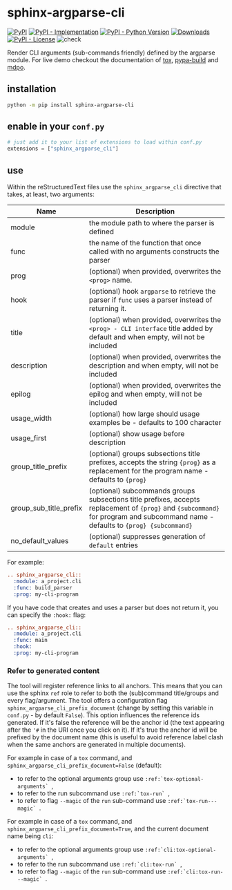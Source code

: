 # sphinx-argparse-cli

[![PyPI](https://img.shields.io/pypi/v/sphinx-argparse-cli?style=flat-square)](https://pypi.org/project/sphinx-argparse-cli)
[![PyPI - Implementation](https://img.shields.io/pypi/implementation/sphinx-argparse-cli?style=flat-square)](https://pypi.org/project/sphinx-argparse-cli)
[![PyPI - Python Version](https://img.shields.io/pypi/pyversions/sphinx-argparse-cli?style=flat-square)](https://pypi.org/project/sphinx-argparse-cli)
[![Downloads](https://static.pepy.tech/badge/sphinx-argparse-cli/month)](https://pepy.tech/project/sphinx-argparse-cli)
[![PyPI - License](https://img.shields.io/pypi/l/sphinx-argparse-cli?style=flat-square)](https://opensource.org/licenses/MIT)
![check](https://github.com/tox-dev/sphinx-argparse-cli/workflows/check/badge.svg?branch=main)

Render CLI arguments (sub-commands friendly) defined by the argparse module. For live demo checkout the documentation of
[tox](https://tox.wiki/en/latest/cli_interface.html),
[pypa-build](https://pypa-build.readthedocs.io/en/latest/#python-m-build) and
[mdpo](https://mondeja.github.io/mdpo/latest/cli.html).

## installation

```bash
python -m pip install sphinx-argparse-cli
```

## enable in your `conf.py`

```python
# just add it to your list of extensions to load within conf.py
extensions = ["sphinx_argparse_cli"]
```

## use

Within the reStructuredText files use the `sphinx_argparse_cli` directive that takes, at least, two arguments:

| Name                   | Description                                                                                                                                                                      |
| ---------------------- | -------------------------------------------------------------------------------------------------------------------------------------------------------------------------------- |
| module                 | the module path to where the parser is defined                                                                                                                                   |
| func                   | the name of the function that once called with no arguments constructs the parser                                                                                                |
| prog                   | (optional) when provided, overwrites the `<prog>` name.                                                                                                                          |
| hook                   | (optional) hook `argparse` to retrieve the parser if `func` uses a parser instead of returning it.                                                                               |
| title                  | (optional) when provided, overwrites the `<prog> - CLI interface` title added by default and when empty, will not be included                                                    |
| description            | (optional) when provided, overwrites the description and when empty, will not be included                                                                                        |
| epilog            | (optional) when provided, overwrites the epilog and when empty, will not be included                                                                                        |
| usage_width            | (optional) how large should usage examples be - defaults to 100 character                                                                                                        |
| usage_first            | (optional) show usage before description                                                                                                        |
| group_title_prefix     | (optional) groups subsections title prefixes, accepts the string `{prog}` as a replacement for the program name - defaults to `{prog}`                                           |
| group_sub_title_prefix | (optional) subcommands groups subsections title prefixes, accepts replacement of `{prog}` and `{subcommand}` for program and subcommand name - defaults to `{prog} {subcommand}` |
| no_default_values      | (optional) suppresses generation of `default` entries                                                                                                                             |

For example:

```rst
.. sphinx_argparse_cli::
  :module: a_project.cli
  :func: build_parser
  :prog: my-cli-program
```

If you have code that creates and uses a parser but does not return it, you can specify the `:hook:` flag:

```rst
.. sphinx_argparse_cli::
  :module: a_project.cli
  :func: main
  :hook:
  :prog: my-cli-program
```

### Refer to generated content

The tool will register reference links to all anchors. This means that you can use the sphinx `ref` role to refer to
both the (sub)command title/groups and every flag/argument. The tool offers a configuration flag
`sphinx_argparse_cli_prefix_document` (change by setting this variable in `conf.py` - by default `False`). This option
influences the reference ids generated. If it's false the reference will be the anchor id (the text appearing after the
`'#` in the URI once you click on it). If it's true the anchor id will be prefixed by the document name (this is useful
to avoid reference label clash when the same anchors are generated in multiple documents).

For example in case of a `tox` command, and `sphinx_argparse_cli_prefix_document=False` (default):

- to refer to the optional arguments group use ``:ref:`tox-optional-arguments` ``,
- to refer to the run subcommand use ``:ref:`tox-run` ``,
- to refer to flag `--magic` of the `run` sub-command use ``:ref:`tox-run---magic` ``.

For example in case of a `tox` command, and `sphinx_argparse_cli_prefix_document=True`, and the current document name
being `cli`:

- to refer to the optional arguments group use ``:ref:`cli:tox-optional-arguments` ``,
- to refer to the run subcommand use ``:ref:`cli:tox-run` ``,
- to refer to flag `--magic` of the `run` sub-command use ``:ref:`cli:tox-run---magic` ``.
